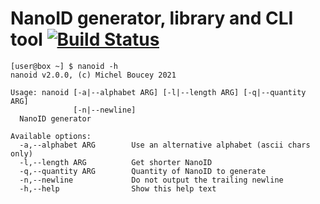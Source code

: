 # NanoID generator, library and CLI tool [![Build Status](https://travis-ci.org/MichelBoucey/NanoID.svg?branch=main)](https://travis-ci.org/github/MichelBoucey/NanoID)

```
[user@box ~] $ nanoid -h
nanoid v2.0.0, (c) Michel Boucey 2021

Usage: nanoid [-a|--alphabet ARG] [-l|--length ARG] [-q|--quantity ARG] 
              [-n|--newline]
  NanoID generator

Available options:
  -a,--alphabet ARG        Use an alternative alphabet (ascii chars only)
  -l,--length ARG          Get shorter NanoID
  -q,--quantity ARG        Quantity of NanoID to generate
  -n,--newline             Do not output the trailing newline
  -h,--help                Show this help text
```

